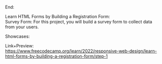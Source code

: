 End: <br>

Learn HTML Forms by Building a Registration Form:<br>
Survey Form: For this project, you will build a survey form to collect data from your users.

Showcases:<br>

Link+Preview:<br>
https://www.freecodecamp.org/learn/2022/responsive-web-design/learn-html-forms-by-building-a-registration-form/step-1
